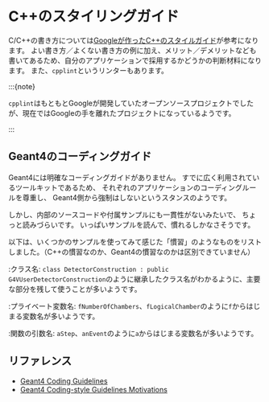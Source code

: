 # C++のスタイリングガイド

C/C++の書き方については[Googleが作ったC++のスタイルガイド](https://google.github.io/styleguide/cppguide.html)が参考になります。
よい書き方／よくない書き方の例に加え、メリット／デメリットなども書いてあるため、自分のアプリケーションで採用するかどうかの判断材料になります。
また、``cpplint``というリンターもあります。

:::{note}

``cpplint``はもともとGoogleが開発していたオープンソースプロジェクトでしたが、現在ではGoogleの手を離れたプロジェクトになっているようです。

:::

## Geant4のコーディングガイド

Geant4には明確なコーディングガイドがありません。
すでに広く利用されているツールキットであるため、
それぞれのアプリケーションのコーディングルールを尊重し、
Geant4側から強制はしないというスタンスのようです。

しかし、内部のソースコードや付属サンプルにも一貫性がないみたいで、
ちょっと読みづらいです。
いっぱいサンプルを読んで、慣れるしかなさそうです。

以下は、いくつかのサンプルを使ってみて感じた「慣習」のようなものをリストしました。（C++の慣習なのか、Geant4の慣習なのかは区別できていません）

:クラス名:
`class DetectorConstruction : public G4VUserDetectorConstruction`のように継承したクラス名がわかるように、主要な部分を残して使うことが多いようです。

:プライベート変数名:
`fNumberOfChambers`、`fLogicalChamber`のように`f`からはじまる変数名が多いようです。

:関数の引数名:
`aStep`、``anEvent``のように``a``からはじまる変数名が多いようです。

## リファレンス

- [Geant4 Coding Guidelines](https://geant4-internal.web.cern.ch/collaboration/coding_guidelines)
- [Geant4 Coding-style Guidelines Motivations](https://geant4-internal.web.cern.ch/collaboration/coding_style_guidelines_motivations)
